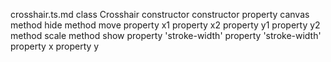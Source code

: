 crosshair.ts.md
class Crosshair
	constructor constructor
	property canvas
	method hide
	method move
		property x1
		property x2
		property y1
		property y2
	method scale
	method show
		property 'stroke-width'
		property 'stroke-width'
	property x
	property y

